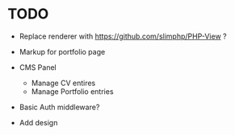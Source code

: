 TODO
====
- Replace renderer with https://github.com/slimphp/PHP-View ?

- Markup for portfolio page

- CMS Panel
  - Manage CV entires
  - Manage Portfolio entries
- Basic Auth middleware?
- Add design
